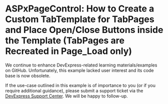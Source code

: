 
# ASPxPageControl: How to Create a Custom TabTemplate for TabPages and Place Open/Close Buttons inside the Template (TabPages are Recreated in Page_Load  only)

We continue to enhance DevExpress-related learning materials/examples on GitHub. Unfortunately, this example lacked user interest and its code base is now obsolete.

If the use-case outlined in this example is of importance to you (or if you require additional guidance), please submit a support ticket via the [DevExpress Support Center](https://supportcenter.devexpress.com/ticket/create?followUpTo=E20042). We will be happy to follow-up.